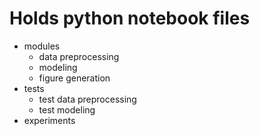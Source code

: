 # Holds python notebook files
* modules
    * data preprocessing
    * modeling
    * figure generation
* tests
    * test data preprocessing
    * test modeling
* experiments
